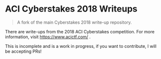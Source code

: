 # ACI Cyberstakes 2018 Writeups

> A fork of the main Cyberstakes 2018 write-up repository.

There are write-ups from the 2018 ACI Cyberstakes competition. For more information, visit https://www.acictf.com/ .

This is incomplete and is a work in progress, if you want to contribute, I will be accepting PRs!
